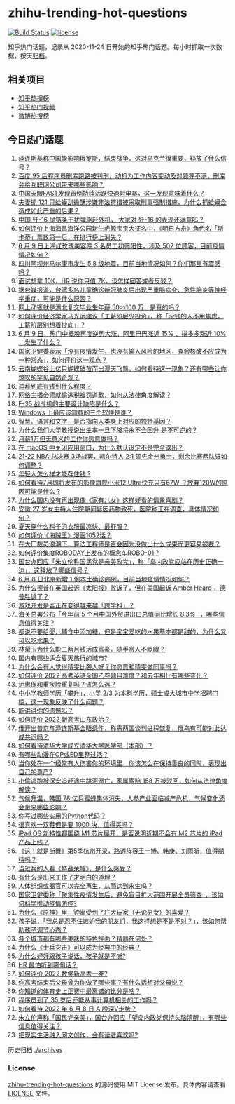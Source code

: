 # zhihu-trending-hot-questions

[![Build Status](https://github.com/justjavac/zhihu-trending-hot-questions/workflows/ci/badge.svg?branch=master)](https://github.com/justjavac/zhihu-trending-hot-questions/actions)
[![license](https://img.shields.io/github/license/justjavac/zhihu-trending-hot-questions)](https://github.com/justjavac/zhihu-trending-hot-questions/blob/master/LICENSE)

知乎热门话题，记录从 2020-11-24 日开始的知乎热门话题。每小时抓取一次数据，按天[归档](./archives)。

## 相关项目

- [知乎热搜榜](https://github.com/justjavac/zhihu-trending-top-search)
- [知乎热门视频](https://github.com/justjavac/zhihu-trending-hot-video)
- [微博热搜榜](https://github.com/justjavac/weibo-trending-hot-search)

## 今日热门话题

<!-- BEGIN -->
<!-- 最后更新时间 Fri Jun 10 2022 01:11:15 GMT+0800 (China Standard Time) -->

1. [泽连斯基称中国能影响俄罗斯，结束战争，这对乌克兰很重要，释放了什么信号？](https://www.zhihu.com/question/536809241)
1. [百度 95 后程序员删库跑路被判刑，动机为工作内容变动及对领导不满，删库会给互联网公司带来哪些影响？](https://www.zhihu.com/question/536802022)
1. [中国天眼FAST发现首例持续活跃快速射电暴，这一发现意味着什么？](https://www.zhihu.com/question/536822801)
1. [夫妻抓 121 只蛤蟆刮蟾酥涉嫌非法狩猎被采取刑事强制措施，为什么抓蛤蟆会造成如此严重的后果？](https://www.zhihu.com/question/536799812)
1. [中国 歼-16 抛箔条干扰弹驱赶外机， 大家对 歼-16 的表现还满意吗？](https://www.zhihu.com/question/536808829)
1. [如何评价上海海昌海洋公园新生虎鲸宝宝大征名中，《明日方舟》角色名「斯卡蒂」票数第一后，在排行榜上消失？](https://www.zhihu.com/question/536806212)
1. [6 月 9 日上海红玫瑰美容院 3 名员工初筛阳性，涉及 502 位顾客，目前疫情情况如何？](https://www.zhihu.com/question/536843183)
1. [四川阿坝州马尔康市发生 5.8 级地震，目前当地情况如何？你们那里有震感吗？](https://www.zhihu.com/question/536930175)
1. [面试想拿 10K，HR 说你只值 7K，该怎样回答或者反驳？](https://www.zhihu.com/question/282880854)
1. [据台媒报道，台湾多名儿童确诊新冠肺炎后出现严重脑病变、急性脑炎等神经学重症，可能是什么原因？](https://www.zhihu.com/question/536795368)
1. [网上动辄就是清北复交毕业生年薪 50∽100 万，是真的吗？](https://www.zhihu.com/question/531196159)
1. [如何评价经济学家马光远建议「工薪阶层少投资」，称「没钱的人不用焦虑，工薪阶层别想着抄底」？](https://www.zhihu.com/question/536637052)
1. [6 月 9 日，热门中概股再度逆势大涨，阿里巴巴涨近 15% 、拼多多涨近 10% ，发生了什么？](https://www.zhihu.com/question/536799445)
1. [国家卫健委表示「没有疫情发生，也没有输入风险的地区，查验核酸不应成为一种常态」，如何评价这一观点？](https://www.zhihu.com/question/536866571)
1. [云南蝴蝶谷上亿只蝴蝶破茧而出漫天飞舞，如何看待这一现象？还有哪些让你惊叹的罕见自然奇观？](https://www.zhihu.com/question/536339062)
1. [迪拜到底有钱到什么程度？](https://www.zhihu.com/question/318202924)
1. [网络主播帝师就偷逃税被罚道歉，如何从法律角度解读？](https://www.zhihu.com/question/536882728)
1. [F-35 战斗机的主要设计缺陷是什么？](https://www.zhihu.com/question/536421432)
1. [Windows 上最应该卸载的三个软件是谁？](https://www.zhihu.com/question/531532401)
1. [智慧、语言和文字，是否指向人类身上对应的独特基因？](https://www.zhihu.com/question/532951741)
1. [为什么我们大学教授说出生率一旦下降将永不会回升 是不可逆的？](https://www.zhihu.com/question/30210899)
1. [月薪1万但无意义的工作你愿意做吗？](https://www.zhihu.com/question/536640829)
1. [在 macOS 中关闭应用窗口，为什么默认设定不是完全退出？](https://www.zhihu.com/question/21143701)
1. [21-22 NBA 总决赛 3场战罢，凯尔特人 2:1 领先金州勇士，剩余比赛两队该如何调整？](https://www.zhihu.com/question/536850477)
1. [年轻人怎么样才能存住钱 ?](https://www.zhihu.com/question/518622766)
1. [如何看待7月即将发布的影像旗舰小米12 Ultra快充只有67W ？放弃120W的原因可能是什么 ?](https://www.zhihu.com/question/536773775)
1. [为什么国内没有再出现像《家有儿女》这样好看的情景喜剧？](https://www.zhihu.com/question/375730354)
1. [安徽 27 岁女主持人住院期间疑因药物致死，医院称正在调查，具体情况如何？](https://www.zhihu.com/question/536551806)
1. [夏天穿什么料子的衣服最凉快、最舒服？](https://www.zhihu.com/question/21102239)
1. [如何评价《海贼王》漫画1052话？](https://www.zhihu.com/question/535791484)
1. [在大厂裁员浪潮下，算法工程师是否会因为没做出什么成果而更容易被裁？](https://www.zhihu.com/question/532679299)
1. [如何评价集度ROBODAY上发布的概念车ROBO-01？](https://www.zhihu.com/question/536717918)
1. [国台办回应「朱立伦称国民党是亲美政党」，称「岛内政党应站在历史正确一边」，这释放了哪些信号？](https://www.zhihu.com/question/536823025)
1. [6 月 8 日北京新增 1 例本土确诊病例，目前当地疫情情况如何？](https://www.zhihu.com/question/536795340)
1. [为什么德普在英国起诉《太阳报》败诉了，但在美国起诉 Amber Heard ，德普胜诉了？](https://www.zhihu.com/question/535897566)
1. [游戏开发是否正在变得越来越「跨学科」？](https://www.zhihu.com/question/534519632)
1. [海关总署公布「今年前 5 个月中国外贸进出口总值同比增长 8.3% 」，哪些信息值得关注？](https://www.zhihu.com/question/536825176)
1. [都说不要给婴儿辅食中添加糖，但是宝宝爱吃的水果基本都是甜的，为什么又可以吃水果？](https://www.zhihu.com/question/450182422)
1. [林黛玉为什么能二两月钱活成富豪，随手赏人不眨眼？](https://www.zhihu.com/question/358030992)
1. [国内有哪些适合夏天旅行的城市?](https://www.zhihu.com/question/370207654)
1. [为什么会有人觉得晴雯比袭人好？你愿意和晴雯做同事吗？](https://www.zhihu.com/question/512692677)
1. [如何评价 2022 高考英语全国乙卷题目难度？和去年相比有哪些变化？](https://www.zhihu.com/question/536694499)
1. [沪惠保和重疾险重复吗？该怎么选？](https://www.zhihu.com/question/536812459)
1. [中小学教师学历「攀升」，小学 2/3 为本科学历，硕士成大城市中学招聘门槛，这一现象反映了什么问题？](https://www.zhihu.com/question/533886928)
1. [能讲讲你的遗憾吗？](https://www.zhihu.com/question/536828678)
1. [如何评价 2022 新高考山东政治？](https://www.zhihu.com/question/536829975)
1. [俄开出普京与泽连斯基会晤条件，称需两国谈判进程恢复，俄乌有可能对此达成共识吗？](https://www.zhihu.com/question/536796891)
1. [如何看待清华大学成立清华大学医学部（本部）？](https://www.zhihu.com/question/536344944)
1. [有哪些动漫在OP或ED里整过活？](https://www.zhihu.com/question/536033384)
1. [当你处在一个经常有人伤害你的环境里，你该怎么在保持善良的同时，表现出自己的尊严?](https://www.zhihu.com/question/536080771)
1. [小偷逃跑被保安追赶途中跳河溺亡，家属索赔 158 万被驳回，如何从法律角度解读？](https://www.zhihu.com/question/536810012)
1. [气候升温，韩国 78 亿只蜜蜂集体消失，人参产业面临减产危机，气候变化还会带来哪些影响？](https://www.zhihu.com/question/536273717)
1. [你写过哪些实用的Python代码？](https://www.zhihu.com/question/282627359)
1. [很喜欢一双鞋但是要 1000 块，值得买吗？](https://www.zhihu.com/question/532188905)
1. [iPad OS 新特性都围绕 M1 芯片展开，是否说明近期不会有 M2 芯片的 iPad 产品上线？](https://www.zhihu.com/question/536433458)
1. [《这！就是街舞》第5季杭州开录，路透阵容王一博、韩庚、刘雨昕，值得期待吗？](https://www.zhihu.com/question/536829856)
1. [当过兵的人看《特战荣耀》，是什么感受？](https://www.zhihu.com/question/526192490)
1. [有什么是出来工作了才明白的道理？](https://www.zhihu.com/question/483746415)
1. [人体组织或器官可以完全再生，从而达到永生吗？](https://www.zhihu.com/question/532954323)
1. [国家卫健委称「聚集性疫情发生后，避免盲目扩大范围开展全员筛查」，该如何科学推动疫情防控?](https://www.zhihu.com/question/536853421)
1. [为什么《原神》里，钟离受到了广大玩家（无论男女）的喜爱？](https://www.zhihu.com/question/433462643)
1. [孩子说，「我总是忍不住嫉妒我的朋友们，我这样想是不是不对？」，该如何帮助孩子调节心态？](https://www.zhihu.com/question/534641568)
1. [各个城市都有哪些美味的特色拌面？精髓在何处？](https://www.zhihu.com/question/452418027)
1. [为什么《士兵突击》可以成为经典中的经典？](https://www.zhihu.com/question/64306945)
1. [为什么好好跟孩子说话，孩子就是不听?](https://www.zhihu.com/question/462824263)
1. [HR 最怕听到哪句话？](https://www.zhihu.com/question/477188555)
1. [如何评价 2022 数学新高考一卷?](https://www.zhihu.com/question/536527609)
1. [你高考结束后父母曾为你做了哪些事？有什么话想对父母说？](https://www.zhihu.com/question/536804183)
1. [你知道的体育史上正赛中最离谱的比分是啥？](https://www.zhihu.com/question/534727644)
1. [程序员到了 35 岁后还能从事计算机相关的工作吗？](https://www.zhihu.com/question/536220160)
1. [如何看待 2022 年 6 月 8 日 A 股深V走势？](https://www.zhihu.com/question/536634565)
1. [朱立伦声称「国民党亲美」，国台办回应「望岛内政党保持头脑清醒」，有哪些信息值得关注？](https://www.zhihu.com/question/536822830)
1. [把现实生活融入网文创作，会有读者喜欢吗?](https://www.zhihu.com/question/536702425)

<!-- END -->

历史归档 [./archives](./archives)

### License

[zhihu-trending-hot-questions](https://github.com/justjavac/zhihu-trending-hot-questions)
的源码使用 MIT License 发布。具体内容请查看 [LICENSE](./LICENSE) 文件。
